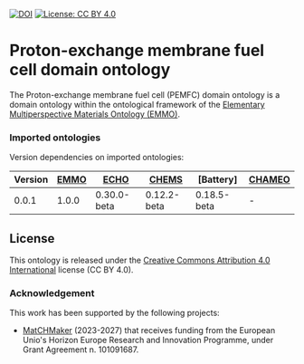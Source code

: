 [![DOI](https://zenodo.org/badge/DOI/10.5281/zenodo.15767822.svg)](https://doi.org/10.5281/zenodo.15767822)
[![License: CC BY 4.0](https://img.shields.io/badge/License-CC%20BY%204.0-lightgrey.svg)](https://creativecommons.org/licenses/by/4.0/)

<!--
![CI tests](https://github.com/emmo-repo/EMMO/domain-pemfc/workflows/CI%20tests/badge.svg)
[![FOOPS Score](https://img.shields.io/badge/FOOPS%20Score-79.0%25-yellow)](https://foops.linkeddata.es/FAIR_validator.html)

[![GitHub release](https://img.shields.io/github/v/release/emmo-repo/emmo/domain-pemfc)](https://emmo-repo.github.io/)
![docs](https://github.com/emmo-repo/domain-pemfc/actions/workflows/docs-build-and-deploy.yml/badge.svg)
[![unstable](http://badges.github.io/stability-badges/dist/unstable.svg)](http://github.com/badges/stability-badges)
-->


# Proton-exchange membrane fuel cell domain ontology
The Proton-exchange membrane fuel cell (PEMFC) domain ontology is a domain ontology within the ontological framework of the [Elementary Multiperspective Materials Ontology (EMMO)][EMMO].



### Imported ontologies
Version dependencies on imported ontologies:

| Version | [EMMO]      | [ECHO]      | [CHEMS]     | [Battery]   | [CHAMEO] |
|---------|-------------|-------------|-------------|-------------|----------|
| 0.0.1   | 1.0.0       | 0.30.0-beta | 0.12.2-beta | 0.18.5-beta | -        |


## License
This ontology is released under the [Creative Commons Attribution 4.0
International](https://creativecommons.org/licenses/by/4.0/legalcode)
license (CC BY 4.0).


### Acknowledgement
This work has been supported by the following projects:

  - [MatCHMaker](https://he-matchmaker.eu/) (2023-2027) that receives funding from the European Unio's Horizon Europe Research and Innovation Programme, under Grant Agreement n. 101091687.


[EMMO]: https://github.com/emmo-repo/EMMO
[ECHO]: https://github.com/emmo-repo/domain-electrochemistry
[CHEMS]: https://github.com/emmo-repo/domain-chemical-substance
[CHAMEO]: https://github.com/emmo-repo/domain-characterisation-methodology
